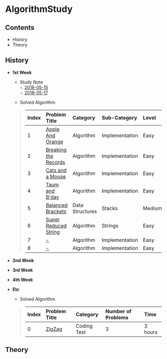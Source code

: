 # AlgorithmStudy
## Contents
- History
- Theory

## History
- **1st Week**
    - Study Note  
    -. [2018-05-15](https://github.com/sungeunDev/AlgorithmStudy/blob/master/0.DailyStudyNote/180515.md)  
    -. [2018-05-17](https://github.com/sungeunDev/AlgorithmStudy/blob/master/0.DailyStudyNote/180517.md)    

    - Solved Algorithm
    > | Index | Problem Title | Category | Sub-Category | Level |
    > | :--- | :--- | :--- | :--- | :--- |
    > | 1 | [Apple And Orange](https://github.com/sungeunDev/AlgorithmStudy/tree/master/solved/HackerRank/AppleAndOrange) | Algorithm | Implementation | Easy |
    > | 2 | [Breaking the Records](https://github.com/sungeunDev/AlgorithmStudy/tree/master/solved/HackerRank/BreakTheRecords) | Algorithm | Implementation | Easy |
    > | 3 | [Cats and a Mouse](https://github.com/sungeunDev/AlgorithmStudy/tree/master/solved/HackerRank/CatsAndAMouse) | Algorithm | Implementation | Easy |
    > | 4 | [Taum and B'day](https://github.com/sungeunDev/AlgorithmStudy/tree/master/solved/HackerRank/TaumAndBDay) | Algorithm | Implementation | Easy |
    > | 5 | [Balanced Brackets](https://github.com/sungeunDev/AlgorithmStudy/tree/master/solved/HackerRank/BalancedBrackets) | Data Structures | Stacks | Medium |
    > | 6 | [Super Reduced String]() | Algorithm | Strings | Easy |
    > | 7 | [-]() | Algorithm | Implementation | Easy |
    > | 8 | [-]() | Algorithm | Implementation | Easy |


- **2nd Week**
- **3rd Week**
- **4th Week**

- **Etc**
    - Solved Algorithm 
    
    > | Index | Problem Title | Category | Number of Problems | Time |
    > | :--- | :--- | :--- | :--- | :--- |
    > | 0 | [ZigZag](https://github.com/sungeunDev/AlgorithmStudy/tree/master/solved/HackerRank/AppleAndOrange) | Coding Test | 3 | 3 hours |



## Theory



